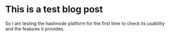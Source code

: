 # This is a test blog post

So I am testing the hashnode platform for the first time to check its usability and the features it provides.